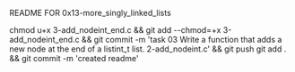 README FOR 0x13-more_singly_linked_lists

chmod u+x 3-add_nodeint_end.c && git add --chmod=+x 3-add_nodeint_end.c && git commit -m 'task 03 Write a function that adds a new node at the end of a listint_t list. 2-add_nodeint.c' && git push
git add . && git commit -m 'created readme'
